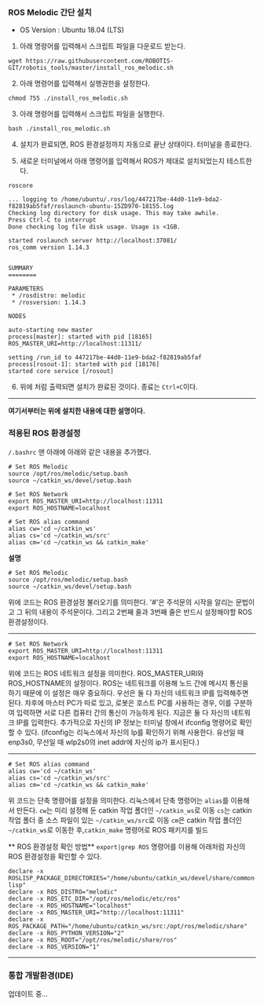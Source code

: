 ### ROS Melodic 간단 설치

- OS Version : Ubuntu 18.04 (LTS)


1. 아래 명령어를 입력해서 스크립트 파일을 다운로드 받는다.

```
wget https://raw.githubusercontent.com/ROBOTIS-GIT/robotis_tools/master/install_ros_melodic.sh
```

2. 아래 명령어를 입력해서 실행권한을 설정한다.

```
chmod 755 ./install_ros_melodic.sh
```

3. 아래 명령어를 입력해서 스크립트 파일을 실행한다.

```
bash ./install_ros_melodic.sh
```

4. 설치가 완료되면, ROS 환경설정까지 자동으로 끝난 상태이다. 터미널을 종료한다.

5. 새로운 터미널에서 아래 명령어를 입력해서 ROS가 제대로 설치되었는지 테스트한다.

```
roscore
```

```
... logging to /home/ubuntu/.ros/log/447217be-44d0-11e9-bda2-f82819ab5faf/roslaunch-ubuntu-15ZD970-18155.log
Checking log directory for disk usage. This may take awhile.
Press Ctrl-C to interrupt
Done checking log file disk usage. Usage is <1GB.

started roslaunch server http://localhost:37081/
ros_comm version 1.14.3


SUMMARY
========

PARAMETERS
 * /rosdistro: melodic
 * /rosversion: 1.14.3

NODES

auto-starting new master
process[master]: started with pid [18165]
ROS_MASTER_URI=http://localhost:11311/

setting /run_id to 447217be-44d0-11e9-bda2-f82819ab5faf
process[rosout-1]: started with pid [18176]
started core service [/rosout]

```

6. 위에 처럼 출력되면 설치가 완료된 것이다. 종료는 `Ctrl+C`이다.

---

**여기서부터는 위에 설치한 내용에 대한 설명이다.**

### 적용된 ROS 환경설정

`/.bashrc` 맨 아래에 아래와 같은 내용을 추가했다.

```
# Set ROS Melodic
source /opt/ros/melodic/setup.bash
source ~/catkin_ws/devel/setup.bash

# Set ROS Network
export ROS_MASTER_URI=http://localhost:11311
export ROS_HOSTNAME=localhost

# Set ROS alias command
alias cw='cd ~/catkin_ws'
alias cs='cd ~/catkin_ws/src'
alias cm='cd ~/catkin_ws && catkin_make'
```

**설명**

```
# Set ROS Melodic
source /opt/ros/melodic/setup.bash
source ~/catkin_ws/devel/setup.bash
```

위에 코드는 ROS 환경설정 불러오기를 의미한다.
'#'은 주석문의 시작을 알리는 문법이고 그 뒤의 내용이 주석문이다.
그리고 2번째 줄과 3번째 줄은 반드시 설정해야할 ROS 환경설정이다.

---

```
# Set ROS Network
export ROS_MASTER_URI=http://localhost:11311
export ROS_HOSTNAME=localhost
```

위에 코드는 ROS 네트워크 설정을 의미한다.
ROS_MASTER_URI와 ROS_HOSTNAME의 설정이다.
ROS는 네트워크를 이용해 노드 간에 메시지 통신을 하기 때문에 이 설정은 매우 중요하다.
우선은 둘 다 자신의 네트워크 IP를 입력해주면 된다.
차후에 마스터 PC가 따로 있고, 로봇은 호스트 PC를 사용하는 경우, 이를 구분하여 입력하면 서로 다른 컴퓨터 간의 통신이 가능하게 된다.
지금은 둘 다 자신의 네트워크 IP를 입력한다.
추가적으로 자신의 IP 정보는 터미널 창에서 ifconfig 명령어로 확인할 수 있다.
(ifconfig는 리눅스에서 자신의 Ip를 확인하기 위해 사용한다. 유선일 때 enp3s0, 무선일 때 wlp2s0의 inet addr에 자신의 ip가 표시된다.)

---

```
# Set ROS alias command
alias cw='cd ~/catkin_ws'
alias cs='cd ~/catkin_ws/src'
alias cm='cd ~/catkin_ws && catkin_make'
```

위 코드는 단축 명령어를 설정을 의미한다.
리눅스에서 단축 명령어는 `alias`를 이용해서 만든다.
`cw`는 미리 설정해 둔 catkin 작업 폴더인 `~/catkin_ws`로 이동
`cs`는 catkin 작업 폴더 중 소스 파일이 있는 `~/catkin_ws/src`로 이동
`cm`은 catkin 작업 폴더인 `~/catkin_ws`로 이동한 후,`catkin_make` 명령어로 ROS 패키지를 빌드

** ROS 환경설정 확인 방법**
`export|grep ROS` 명령어를 이용해 아래처럼 자신의 ROS 환경설정을 확인할 수 있다.

```
declare -x ROSLISP_PACKAGE_DIRECTORIES="/home/ubuntu/catkin_ws/devel/share/common-lisp"
declare -x ROS_DISTRO="melodic"
declare -x ROS_ETC_DIR="/opt/ros/melodic/etc/ros"
declare -x ROS_HOSTNAME="localhost"
declare -x ROS_MASTER_URI="http://localhost:11311"
declare -x ROS_PACKAGE_PATH="/home/ubuntu/catkin_ws/src:/opt/ros/melodic/share"
declare -x ROS_PYTHON_VERSION="2"
declare -x ROS_ROOT="/opt/ros/melodic/share/ros"
declare -x ROS_VERSION="1"
```

---

### 통합 개발환경(IDE)

업데이트 중...

